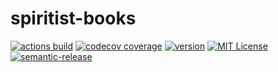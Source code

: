 # spiritist-books

[![actions build](https://img.shields.io/github/workflow/status/scudella/spiritist-books/Release.svg)](https://github.com/scudella/spiritist-books/actions/workflows/release.yml)
[![codecov coverage](https://img.shields.io/codecov/c/github/scudella/spiritist-books.svg)](https://app.codecov.io/gh/scudella/spiritist-books)
[![version](https://img.shields.io/npm/v/spiritist-books.svg)](https://www.npmjs.com/package/spiritist-books)
[![MIT License](https://img.shields.io/npm/l/spiritist-books.svg)](http://opensource.org/licenses/MIT)
[![semantic-release](https://img.shields.io/badge/%20%20%F0%9F%93%A6%F0%9F%9A%80-semantic--release-e10079.svg)](https://github.com/semantic-release/semantic-release)
